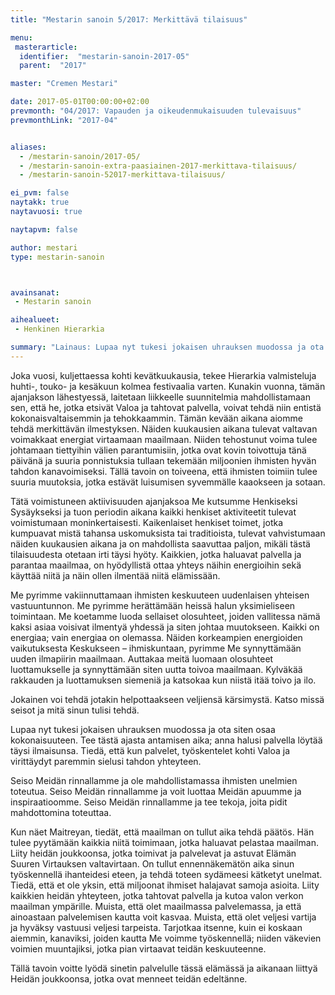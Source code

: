 ```yaml
---
title: "Mestarin sanoin 5/2017: Merkittävä tilaisuus"

menu:
 masterarticle:
  identifier:  "mestarin-sanoin-2017-05"
  parent:  "2017"

master: "Cremen Mestari"

date: 2017-05-01T00:00:00+02:00
prevmonth: "04/2017: Vapauden ja oikeudenmukaisuuden tulevaisuus"
prevmonthLink: "2017-04"


aliases:
  - /mestarin-sanoin/2017-05/
  - /mestarin-sanoin-extra-paasiainen-2017-merkittava-tilaisuus/
  - /mestarin-sanoin-52017-merkittava-tilaisuus/

ei_pvm: false
naytakk: true
naytavuosi: true

naytapvm: false

author: mestari
type: mestarin-sanoin



avainsanat:
 - Mestarin sanoin

aihealueet:
 - Henkinen Hierarkia

summary: "Lainaus: Lupaa nyt tukesi jokaisen uhrauksen muodossa ja ota siten osaa kokonaisuuteen. Tee tästä ajasta antamisen aika; anna halusi palvella löytää täysi ilmaisunsa. Tiedä, että kun palvelet, työskentelet kohti Valoa ja virittäydyt paremmin sielusi tahdon yhteyteen."
---
```

<p>Joka vuosi, kuljettaessa kohti kevätkuukausia, tekee Hierarkia valmisteluja huhti-, touko- ja kesäkuun kolmea festivaalia varten. Kunakin vuonna, tämän ajanjakson lähestyessä, laitetaan liikkeelle suunnitelmia mahdollistamaan sen, että he, jotka etsivät Valoa ja tahtovat palvella, voivat tehdä niin entistä kokonaisvaltaisemmin ja tehokkaammin. Tämän kevään aikana aiomme tehdä merkittävän ilmestyksen. Näiden kuukausien aikana tulevat valtavan voimakkaat energiat virtaamaan maailmaan. Niiden tehostunut voima tulee johtamaan tiettyihin välien parantumisiin, jotka ovat kovin toivottuja tänä päivänä ja suuria ponnistuksia tullaan tekemään miljoonien ihmisten hyvän tahdon kanavoimiseksi. Tällä tavoin on toiveena, että ihmisten toimiin tulee suuria muutoksia, jotka estävät luisumisen syvemmälle kaaokseen ja sotaan.</p>
<p>Tätä voimistuneen aktiivisuuden ajanjaksoa Me kutsumme Henkiseksi Sysäykseksi ja tuon periodin aikana kaikki henkiset aktiviteetit tulevat voimistumaan moninkertaisesti. Kaikenlaiset henkiset toimet, jotka kumpuavat mistä tahansa uskomuksista tai traditioista, tulevat vahvistumaan näiden kuukausien aikana ja on mahdollista saavuttaa paljon, mikäli tästä tilaisuudesta otetaan irti täysi hyöty. Kaikkien, jotka haluavat palvella ja parantaa maailmaa, on hyödyllistä ottaa yhteys näihin energioihin sekä käyttää niitä ja näin ollen ilmentää niitä elämissään.</p>
<p>Me pyrimme vakiinnuttamaan ihmisten keskuuteen uudenlaisen yhteisen vastuuntunnon. Me pyrimme herättämään heissä halun yksimieliseen toimintaan. Me koetamme luoda sellaiset olosuhteet, joiden vallitessa nämä kaksi asiaa voisivat ilmentyä yhdessä ja siten johtaa muutokseen. Kaikki on energiaa; vain energiaa on olemassa. Näiden korkeampien energioiden vaikutuksesta Keskukseen – ihmiskuntaan, pyrimme Me synnyttämään uuden ilmapiirin maailmaan. Auttakaa meitä luomaan olosuhteet luottamukselle ja synnyttämään siten uutta toivoa maailmaan. Kylväkää rakkauden ja luottamuksen siemeniä ja katsokaa kun niistä itää toivo ja ilo.</p>
<p>Jokainen voi tehdä jotakin helpottaakseen veljiensä kärsimystä. Katso missä seisot ja mitä sinun tulisi tehdä.</p>
<p>Lupaa nyt tukesi jokaisen uhrauksen muodossa ja ota siten osaa kokonaisuuteen. Tee tästä ajasta antamisen aika; anna halusi palvella löytää täysi ilmaisunsa. Tiedä, että kun palvelet, työskentelet kohti Valoa ja virittäydyt paremmin sielusi tahdon yhteyteen.</p>
<p>Seiso Meidän rinnallamme ja ole mahdollistamassa ihmisten unelmien toteutua. Seiso Meidän rinnallamme ja voit luottaa Meidän apuumme ja inspiraatioomme. Seiso Meidän rinnallamme ja tee tekoja, joita pidit mahdottomina toteuttaa.</p>
<p>Kun näet Maitreyan, tiedät, että maailman on tullut aika tehdä päätös. Hän tulee pyytämään kaikkia niitä toimimaan, jotka haluavat pelastaa maailman. Liity heidän joukkoonsa, jotka toimivat ja palvelevat ja astuvat Elämän Suuren Virtauksen valtavirtaan. On tullut ennennäkemätön aika sinun työskennellä ihanteidesi eteen, ja tehdä toteen sydämeesi kätketyt unelmat. Tiedä, että et ole yksin, että miljoonat ihmiset halajavat samoja asioita. Liity kaikkien heidän yhteyteen, jotka tahtovat palvella ja kutoa valon verkon maailman ympärille. Muista, että olet maailmassa palvelemassa, ja että ainoastaan palvelemisen kautta voit kasvaa. Muista, että olet veljesi vartija ja hyväksy vastuusi veljesi tarpeista. Tarjotkaa itsenne, kuin ei koskaan aiemmin, kanaviksi, joiden kautta Me voimme työskennellä; niiden väkevien voimien muuntajiksi, jotka pian virtaavat teidän keskuuteenne.</p>
<p>Tällä tavoin voitte lyödä sinetin palvelulle tässä elämässä ja aikanaan liittyä Heidän joukkoonsa, jotka ovat menneet teidän edeltänne.</p>